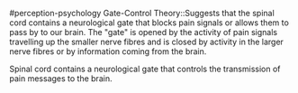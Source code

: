 #perception-psychology 
Gate-Control Theory::Suggests that the spinal cord contains a neurological gate that blocks pain signals or allows them to pass by to our brain. The "gate" is opened by the activity of pain signals travelling up the smaller nerve fibres and is closed by activity in the larger nerve fibres or by information coming from the brain.
<!--SR:!2024-02-03,1,230-->


Spinal cord contains a neurological gate that controls the transmission of pain messages to the brain. 